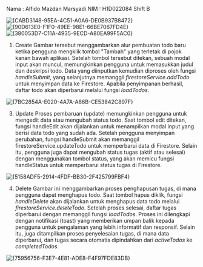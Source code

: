 Nama : Alfido Mazdan Marsyadi
NIM  : H1D022084
Shift B

![{CABD3148-95EA-4C51-A0A6-DE0B937B8472}](https://github.com/user-attachments/assets/01ac5e60-8f0e-4830-a712-8a9069ec2a14)
![{90D613E0-F1F0-49EE-98E1-66BE7067FD4E}](https://github.com/user-attachments/assets/b140422b-55c1-4105-876a-c4f6cf1cb55d)
![{380053D7-C11A-4935-9ECD-A80EA99F5AC0}](https://github.com/user-attachments/assets/f975fd57-ee67-4838-8314-a9348d43cd10)
1. Create
 Gambar tersebut menggambarkan alur pembuatan todo baru ketika pengguna mengklik tombol "Tambah" yang terletak di pojok kanan bawah aplikasi. Setelah tombol tersebut ditekan, sebuah modal input akan muncul, memungkinkan pengguna untuk memasukkan judul dan deskripsi todo. Data yang diinputkan kemudian diproses oleh fungsi *handleSubmit*, yang selanjutnya memanggil *firestoreService.addTodo* untuk menyimpan data ke Firestore. Apabila penyimpanan berhasil, daftar todo akan diperbarui melalui fungsi *loadTodos*.

![{7BC2854A-E020-4A7A-A86B-CE53842C897F}](https://github.com/user-attachments/assets/9be5f4e8-9da4-4012-9f9d-4e8477754b8c)

3. Update
Proses pembaruan (update) memungkinkan pengguna untuk mengedit data atau mengubah status todo. Saat tombol edit ditekan, fungsi handleEdit akan dijalankan untuk menampilkan modal input yang berisi data todo yang sudah ada. Setelah pengguna menyimpan perubahan, fungsi handleSubmit akan memanggil firestoreService.updateTodo untuk memperbarui data di Firestore. Selain itu, pengguna juga dapat mengubah status tugas (aktif atau selesai) dengan menggunakan tombol status, yang akan memicu fungsi handleStatus untuk memperbarui status tugas di Firestore.

![{5158ADF5-2914-4FDF-BB30-2F425799FBF4}](https://github.com/user-attachments/assets/4fbab716-a2e4-4952-bf6b-78f2ec6f8b5a)

4. Delete
 Gambar ini menggambarkan proses penghapusan tugas, di mana pengguna dapat menghapus todo. Saat tombol hapus diklik, fungsi *handleDelete* akan dijalankan untuk menghapus data todo melalui *firestoreService.deleteTodo*. Setelah proses selesai, daftar tugas diperbarui dengan memanggil fungsi *loadTodos*. Proses ini dilengkapi dengan notifikasi (toast) yang memberikan umpan balik kepada pengguna untuk pengalaman yang lebih informatif dan responsif. Selain itu, juga ditampilkan proses penyelesaian tugas, di mana data diperbarui, dan tugas secara otomatis dipindahkan dari *activeTodos* ke *completedTodos*.
 
![{75956756-F3E7-4E81-ADE8-F4F97FDE83DB}](https://github.com/user-attachments/assets/6ba938ce-c511-45ff-97b8-247f5980583e)
